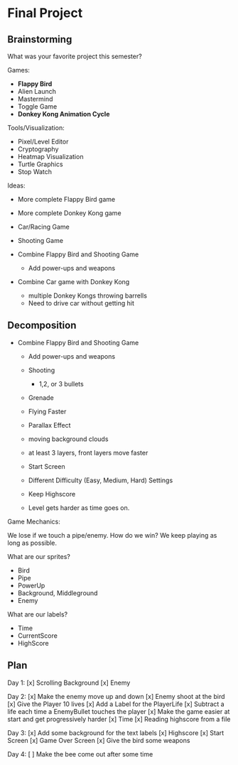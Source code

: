 # Final Project

## Brainstorming

What was your favorite project this semester?

Games: 

- **Flappy Bird**
- Alien Launch
- Mastermind
- Toggle Game
- **Donkey Kong Animation Cycle**

Tools/Visualization:

- Pixel/Level Editor
- Cryptography
- Heatmap Visualization
- Turtle Graphics
- Stop Watch


Ideas:

- More complete Flappy Bird game
- More complete Donkey Kong game

- Car/Racing Game
- Shooting Game

- Combine Flappy Bird and Shooting Game
   - Add power-ups and weapons

- Combine Car game with Donkey Kong
   - multiple Donkey Kongs throwing barrells
   - Need to drive car without getting hit


## Decomposition

- Combine Flappy Bird and Shooting Game
   - Add power-ups and weapons
    - Shooting
        - 1,2, or 3 bullets
    - Grenade
    - Flying Faster
   
   - Parallax Effect
    - moving background clouds
    - at least 3 layers, front layers move faster

   - Start Screen

   - Different Difficulty (Easy, Medium, Hard) Settings

   - Keep Highscore

   - Level gets harder as time goes on.


Game Mechanics:

We lose if we touch a pipe/enemy.
How do we win? We keep playing as long as possible.

What are our sprites?

- Bird
- Pipe
- PowerUp
- Background, Middleground
- Enemy

What are our labels?

- Time
- CurrentScore
- HighScore


## Plan

Day 1:
    [x] Scrolling Background
    [x] Enemy
    
Day 2:
    [x] Make the enemy move up and down
    [x] Enemy shoot at the bird
    [x] Give the Player 10 lives
    [x] Add a Label for the PlayerLife
    [x] Subtract a life each time a EnemyBullet touches the player
    [x] Make the game easier at start and get progressively harder
    [x] Time
    [x] Reading highscore from a file
    

Day 3:
    [x] Add some background for the text labels
    [x] Highscore
    [x] Start Screen
    [x] Game Over Screen
    [x] Give the bird some weapons

Day 4:
    [ ] Make the bee come out after some time
   




